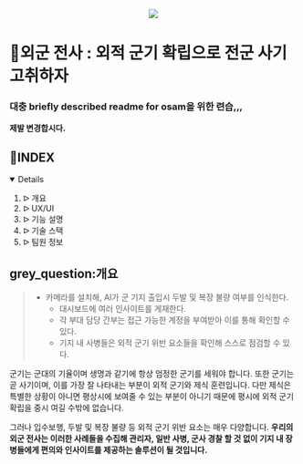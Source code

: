 <p align="center"><img src="(https://img1.daumcdn.net/thumb/R1280x0/?scode=mtistory2&fname=https%3A%2F%2Fblog.kakaocdn.net%2Fdn%2FsoCyc%2Fbtq6rvURvZe%2FPpd4HSoV0pq33S0Hm7viIK%2Fimg.jpg)"></p>


# :whale:외군 전사 : 외적 군기 확립으로 전군 사기 고취하자

### 대충 briefly described readme for osam을 위한 련습,,,
**제발 변경합시다.**


## :pencil:INDEX
<details open="open">
  <ol>
    <li> ᐅ 개요</li>
    <li> ᐅ UX/UI</li>
    <li> ᐅ 기능 설명</li>
    <li> ᐅ 기술 스택</li>
    <li> ᐅ 팀원 정보</li>
  </ol>
</details>

## grey_question:개요
> + 카메라를 설치해, AI가 군 기지 출입시 두발 및 복장 불량 여부를 인식한다.
>    + 대시보드에 여러 인사이트를 게재한다.
>    + 각 부대 담당 간부는 접근 가능한 계정을 부여받아 이를 통해 확인할 수 있다.
>    + 기지 내 사병들은 외적 군기 위반 요소들을 확인해 스스로 점검할 수 있다.

군기는 군대의 기율이며 생명과 같기에 항상 엄정한 군기를 세워야 합니다. 또한 군기는 곧 사기이며, 이를 가장 잘 나타내는 부분이 외적 군기와 제식 훈련입니다. 다만 제식은 특별한 상황이 아니면 평상시에 보여줄 수 있는 부분이 아니기 때문에 평시에 외적 군기 확립을 중시 여길 수밖에 없습니다.

그러나 입수보행, 두발 및 복장 불량 등 외적 군기 위반 요소는 매우 다양합니다.
**우리의 외군 전사는 이러한 사례들을 수집해 관리자, 일반 사병, 군사 경찰 할 것 없이 기지 내 장병들에게 편의와 인사이트를 제공하는 솔루션이 될 것입니다.**

